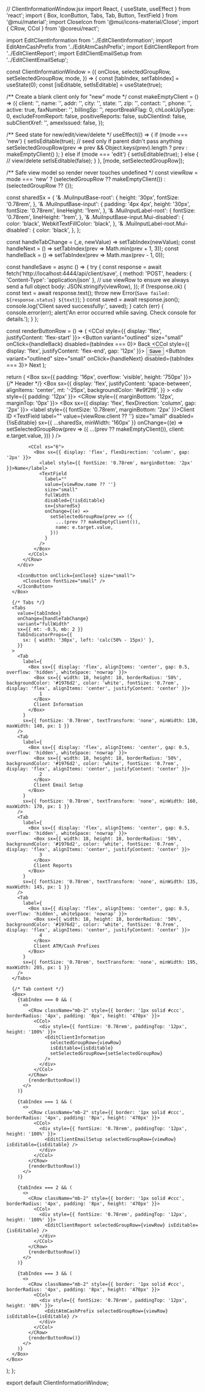 // ClientInformationWindow.jsx
import React, { useState, useEffect } from 'react';
import { Box, IconButton, Tabs, Tab, Button, TextField } from '@mui/material';
import CloseIcon from '@mui/icons-material/Close';
import { CRow, CCol } from '@coreui/react';

import EditClientInformation from '../EditClientInformation';
import EditAtmCashPrefix from '../EditAtmCashPrefix';
import EditClientReport from '../EditClientReport';
import EditClientEmailSetup from '../EditClientEmailSetup';

const ClientInformationWindow = ({
  onClose,
  selectedGroupRow,
  setSelectedGroupRow,
  mode,
}) => {
  const [tabIndex, setTabIndex] = useState(0);
  const [isEditable, setIsEditable] = useState(true);

  /** Create a blank client only for "new" mode */
  const makeEmptyClient = () => ({
    client: '',
    name: '',
    addr: '',
    city: '',
    state: '',
    zip: '',
    contact: '',
    phone: '',
    active: true,
    faxNumber: '',
    billingSp: '',
    reportBreakFlag: 0,
    chLookUpType: 0,
    excludeFromReport: false,
    positiveReports: false,
    subClientInd: false,
    subClientXref: '',
    amexIssued: false,
  });

  /** Seed state for new/edit/view/delete */
  useEffect(() => {
    if (mode === 'new') {
      setIsEditable(true);
      // seed only if parent didn't pass anything
      setSelectedGroupRow(prev =>
        prev && Object.keys(prev).length ? prev : makeEmptyClient()
      );
    } else if (mode === 'edit') {
      setIsEditable(true);
    } else {
      // view/delete
      setIsEditable(false);
    }
  }, [mode, setSelectedGroupRow]);

  /** Safe view model so render never touches undefined */
  const viewRow = mode === 'new'
    ? (selectedGroupRow ?? makeEmptyClient())
    : (selectedGroupRow ?? {});

  const sharedSx = {
    '& .MuiInputBase-root': {
      height: '30px',
      fontSize: '0.78rem',
    },
    '& .MuiInputBase-input': {
      padding: '4px 4px',
      height: '30px',
      fontSize: '0.78rem',
      lineHeight: '1rem',
    },
    '& .MuiInputLabel-root': {
      fontSize: '0.78rem',
      lineHeight: '1rem',
    },
    '& .MuiInputBase-input.Mui-disabled': {
      color: 'black',
      WebkitTextFillColor: 'black',
    },
    '& .MuiInputLabel-root.Mui-disabled': {
      color: 'black',
    },
  };

  const handleTabChange = (_e, newValue) => setTabIndex(newValue);
  const handleNext = () => setTabIndex(prev => Math.min(prev + 1, 3));
  const handleBack = () => setTabIndex(prev => Math.max(prev - 1, 0));

  const handleSave = async () => {
    try {
      const response = await fetch('http://localhost:4444/api/client/save', {
        method: 'POST',
        headers: { 'Content-Type': 'application/json' },
        // use viewRow to ensure we always send a full object
        body: JSON.stringify(viewRow),
      });
      if (!response.ok) {
        const text = await response.text();
        throw new Error(`Save failed: ${response.status} ${text}`);
      }
      const saved = await response.json();
      console.log('Client saved successfully:', saved);
    } catch (err) {
      console.error(err);
      alert('An error occurred while saving. Check console for details.');
    }
  };

  const renderButtonRow = () => (
    <CRow className="mt-3">
      <CCol style={{ display: 'flex', justifyContent: 'flex-start' }}>
        <Button variant="outlined" size="small" onClick={handleBack} disabled={tabIndex === 0}>
          Back
        </Button>
      </CCol>
      <CCol style={{ display: 'flex', justifyContent: 'flex-end', gap: '12px' }}>
        <Button variant="contained" size="small" onClick={handleSave}>
          Save
        </Button>
        <Button variant="outlined" size="small" onClick={handleNext} disabled={tabIndex === 3}>
          Next
        </Button>
      </CCol>
    </CRow>
  );

  return (
    <Box sx={{ padding: '16px', overflow: 'visible', height: '750px' }}>
      {/* Header */}
      <Box
        sx={{
          display: 'flex',
          justifyContent: 'space-between',
          alignItems: 'center',
          mt: '-25px',
          backgroundColor: '#e9f2f8',
        }}
      >
        <div style={{ padding: '12px' }}>
          <CRow style={{ marginBottom: '12px', marginTop: '0px' }}>
            <CCol xs="6">
              <Box sx={{ display: 'flex', flexDirection: 'column', gap: '2px' }}>
                <label style={{ fontSize: '0.78rem', marginBottom: '2px' }}>Client ID</label>
                <TextField
                  label=""
                  value={viewRow.client ?? ''}
                  size="small"
                  disabled={!isEditable}
                  sx={{ ...sharedSx, minWidth: '160px' }}
                  onChange={(e) =>
                    setSelectedGroupRow(prev => ({
                      ...(prev ?? makeEmptyClient()),
                      client: e.target.value,
                    }))
                  }
                />
              </Box>
            </CCol>

            <CCol xs="6">
              <Box sx={{ display: 'flex', flexDirection: 'column', gap: '2px' }}>
                <label style={{ fontSize: '0.78rem', marginBottom: '2px' }}>Name</label>
                <TextField
                  label=""
                  value={viewRow.name ?? ''}
                  size="small"
                  fullWidth
                  disabled={!isEditable}
                  sx={sharedSx}
                  onChange={(e) =>
                    setSelectedGroupRow(prev => ({
                      ...(prev ?? makeEmptyClient()),
                      name: e.target.value,
                    }))
                  }
                />
              </Box>
            </CCol>
          </CRow>
        </div>

        <IconButton onClick={onClose} size="small">
          <CloseIcon fontSize="small" />
        </IconButton>
      </Box>

      {/* Tabs */}
      <Tabs
        value={tabIndex}
        onChange={handleTabChange}
        variant="fullWidth"
        sx={{ mt: -0.5, mb: 2 }}
        TabIndicatorProps={{
          sx: { width: '30px', left: 'calc(50% - 15px)' },
        }}
      >
        <Tab
          label={
            <Box sx={{ display: 'flex', alignItems: 'center', gap: 0.5, overflow: 'hidden', whiteSpace: 'nowrap' }}>
              <Box sx={{ width: 18, height: 18, borderRadius: '50%', backgroundColor: '#1976d2', color: 'white', fontSize: '0.7rem', display: 'flex', alignItems: 'center', justifyContent: 'center' }}>
                1
              </Box>
              Client Information
            </Box>
          }
          sx={{ fontSize: '0.78rem', textTransform: 'none', minWidth: 130, maxWidth: 140, px: 1 }}
        />
        <Tab
          label={
            <Box sx={{ display: 'flex', alignItems: 'center', gap: 0.5, overflow: 'hidden', whiteSpace: 'nowrap' }}>
              <Box sx={{ width: 18, height: 18, borderRadius: '50%', backgroundColor: '#1976d2', color: 'white', fontSize: '0.7rem', display: 'flex', alignItems: 'center', justifyContent: 'center' }}>
                2
              </Box>
              Client Email Setup
            </Box>
          }
          sx={{ fontSize: '0.78rem', textTransform: 'none', minWidth: 160, maxWidth: 170, px: 1 }}
        />
        <Tab
          label={
            <Box sx={{ display: 'flex', alignItems: 'center', gap: 0.5, overflow: 'hidden', whiteSpace: 'nowrap' }}>
              <Box sx={{ width: 18, height: 18, borderRadius: '50%', backgroundColor: '#1976d2', color: 'white', fontSize: '0.7rem', display: 'flex', alignItems: 'center', justifyContent: 'center' }}>
                3
              </Box>
              Client Reports
            </Box>
          }
          sx={{ fontSize: '0.78rem', textTransform: 'none', minWidth: 135, maxWidth: 145, px: 1 }}
        />
        <Tab
          label={
            <Box sx={{ display: 'flex', alignItems: 'center', gap: 0.5, overflow: 'hidden', whiteSpace: 'nowrap' }}>
              <Box sx={{ width: 18, height: 18, borderRadius: '50%', backgroundColor: '#1976d2', color: 'white', fontSize: '0.7rem', display: 'flex', alignItems: 'center', justifyContent: 'center' }}>
                4
              </Box>
              Client ATM/Cash Prefixes
            </Box>
          }
          sx={{ fontSize: '0.78rem', textTransform: 'none', minWidth: 195, maxWidth: 205, px: 1 }}
        />
      </Tabs>

      {/* Tab content */}
      <Box>
        {tabIndex === 0 && (
          <>
            <CRow className="mb-2" style={{ border: '1px solid #ccc', borderRadius: '4px', padding: '8px', height: '470px' }}>
              <CCol>
                <div style={{ fontSize: '0.78rem', paddingTop: '12px', height: '100%' }}>
                  <EditClientInformation
                    selectedGroupRow={viewRow}
                    isEditable={isEditable}
                    setSelectedGroupRow={setSelectedGroupRow}
                  />
                </div>
              </CCol>
            </CRow>
            {renderButtonRow()}
          </>
        )}

        {tabIndex === 1 && (
          <>
            <CRow className="mb-2" style={{ border: '1px solid #ccc', borderRadius: '4px', padding: '8px', height: '470px' }}>
              <CCol>
                <div style={{ fontSize: '0.78rem', paddingTop: '12px', height: '100%' }}>
                  <EditClientEmailSetup selectedGroupRow={viewRow} isEditable={isEditable} />
                </div>
              </CCol>
            </CRow>
            {renderButtonRow()}
          </>
        )}

        {tabIndex === 2 && (
          <>
            <CRow className="mb-2" style={{ border: '1px solid #ccc', borderRadius: '4px', padding: '8px', height: '470px' }}>
              <CCol>
                <div style={{ fontSize: '0.78rem', paddingTop: '12px', height: '100%' }}>
                  <EditClientReport selectedGroupRow={viewRow} isEditable={isEditable} />
                </div>
              </CCol>
            </CRow>
            {renderButtonRow()}
          </>
        )}

        {tabIndex === 3 && (
          <>
            <CRow className="mb-2" style={{ border: '1px solid #ccc', borderRadius: '4px', padding: '8px', height: '470px' }}>
              <CCol>
                <div style={{ fontSize: '0.78rem', paddingTop: '12px', height: '80%' }}>
                  <EditAtmCashPrefix selectedGroupRow={viewRow} isEditable={isEditable} />
                </div>
              </CCol>
            </CRow>
            {renderButtonRow()}
          </>
        )}
      </Box>
    </Box>
  );
};

export default ClientInformationWindow;
